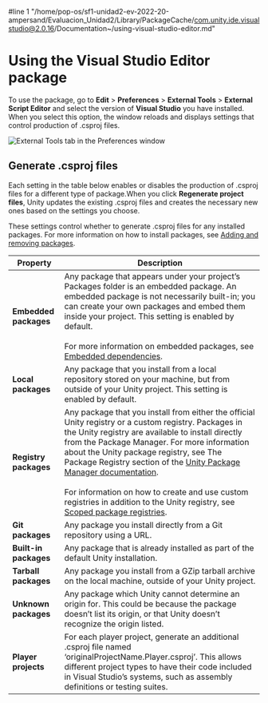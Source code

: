 #line 1 "/home/pop-os/sf1-unidad2-ev-2022-20-ampersand/Evaluacion_Unidad2/Library/PackageCache/com.unity.ide.visualstudio@2.0.16/Documentation~/using-visual-studio-editor.md"
# Using the Visual Studio Editor package

To use the package, go to **Edit** > **Preferences** > **External Tools** > **External Script Editor** and select the version of **Visual Studio** you have installed. When you select this option, the window reloads and displays settings that control production of .csproj files.

![External Tools tab in the Preferences window](Images/external-tools-tab.png)

## Generate .csproj files

Each setting in the table below enables or disables the production of .csproj files for a different type of package.When you click **Regenerate project files**, Unity updates the existing .csproj files and creates the necessary new ones based on the settings you choose.


These settings control whether to generate .csproj files for any installed packages. For more information on how to install packages, see [Adding and removing packages](https://docs.unity3d.com/Manual/upm-ui-actions.html).

| **Property** | **Description** |
|---|---|
|       **Embedded packages** | Any package that appears under your project’s Packages folder is an embedded package. An embedded package is not necessarily built-in; you can create your own packages and embed them inside your project. This setting is enabled by default.<br/><br/>For more information on embedded packages, see [Embedded dependencies](https://docs.unity3d.com/Manual/upm-embed.html). |
|       **Local packages** | Any package that you install from a local repository stored on your machine, but from outside of your Unity project. This setting is enabled by default. |
|       **Registry packages** | Any package that you install from either the official Unity registry or a custom registry. Packages in the Unity registry are available to install directly from the Package Manager. For more information about the Unity package registry, see The Package Registry section of the [Unity Package Manager documentation](https://docs.unity3d.com/Packages/com.unity.package-manager-ui@1.8/manual/index.html#PackManRegistry). <br/><br/>For information on how to create and use custom registries in addition to the Unity registry, see [Scoped package registries](https://docs.unity3d.com/Manual/upm-scoped.html). |
|       **Git packages** | Any package you install directly from a Git repository using a URL. |
|       **Built-in packages** | Any package that is already installed as part of the default Unity installation. |
|       **Tarball packages** | Any package you install from a GZip tarball archive on the local machine, outside of your Unity project. |
|       **Unknown packages** | Any package which Unity cannot determine an origin for. This could be because the package doesn’t list its origin, or that Unity doesn’t recognize the origin listed. |
|       **Player projects** | For each player project, generate an additional .csproj file named ‘originalProjectName.Player.csproj’. This allows different project types to have their code included in Visual Studio’s systems, such as assembly definitions or testing suites. |